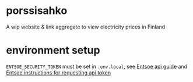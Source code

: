 # porssisahko
A wip website &amp; link aggregate to view electricity prices in Finland

# environment setup
`ENTSOE_SECURITY_TOKEN` must be set in `.env.local`, see [Entsoe api guide](https://transparency.entsoe.eu/content/static_content/Static%20content/web%20api/Guide.html) and [Entsoe instructions for requesting api token](https://transparency.entsoe.eu/content/static_content/download?path=/Static%20content/API-Token-Management.pdf)